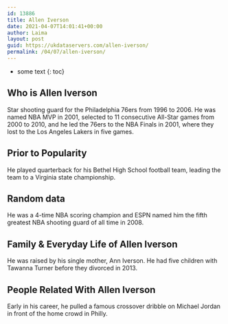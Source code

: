 ```yaml
---
id: 13886
title: Allen Iverson
date: 2021-04-07T14:01:41+00:00
author: Laima
layout: post
guid: https://ukdataservers.com/allen-iverson/
permalink: /04/07/allen-iverson/
---
```


* some text
{: toc}


## Who is Allen Iverson
                  
                  
                  
Star shooting guard for the Philadelphia 76ers from 1996 to 2006. He was named NBA MVP in 2001, selected to 11 consecutive All-Star games from 2000 to 2010, and he led the 76ers to the NBA Finals in 2001, where they lost to the Los Angeles Lakers in five games.
                  
              
            
              
            
                
                
                
## Prior to Popularity
                  
                  
                  
He played quarterback for his Bethel High School football team, leading the team to a Virginia state championship. 
                  
              
            
              
            
                
                
                
## Random data
                  
                  
                  
He was a 4-time NBA scoring champion and ESPN named him the fifth greatest NBA shooting guard of all time in 2008.
                  
              
            
              
            
                
                
                
## Family & Everyday Life of Allen Iverson
                  
                  
                  
He was raised by his single mother, Ann Iverson. He had five children with Tawanna Turner before they divorced in 2013.
                  
              
            
              
            
                
                
                
## People Related With Allen Iverson
                  
                  
                  
Early in his career, he pulled a famous crossover dribble on Michael Jordan in front of the home crowd in Philly.
                  
              
            
              
            
                
              
            
              
              
            
            
              
            
          
          
          